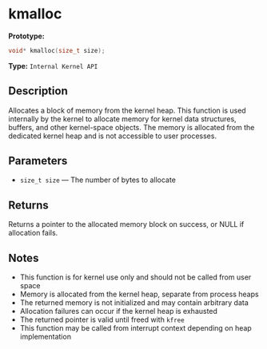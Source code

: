 kmalloc
=======

**Prototype:**

```c
void* kmalloc(size_t size);
```

**Type:** `Internal Kernel API`

Description
-----------

Allocates a block of memory from the kernel heap. This function is used internally by the kernel to allocate memory for kernel data structures, buffers, and other kernel-space objects. The memory is allocated from the dedicated kernel heap and is not accessible to user processes.

Parameters
----------

*   `size_t size` — The number of bytes to allocate

Returns
-------

Returns a pointer to the allocated memory block on success, or NULL if allocation fails.

Notes
-----

- This function is for kernel use only and should not be called from user space
- Memory is allocated from the kernel heap, separate from process heaps
- The returned memory is not initialized and may contain arbitrary data
- Allocation failures can occur if the kernel heap is exhausted
- The returned pointer is valid until freed with `kfree`
- This function may be called from interrupt context depending on heap implementation
